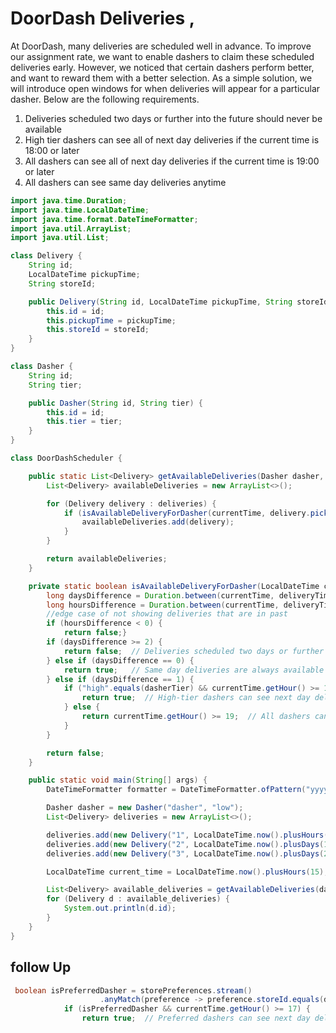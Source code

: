 # DoorDash Deliveries ,

At DoorDash, many deliveries are scheduled well in advance. To improve our assignment rate, we want to enable dashers to claim these scheduled deliveries early. However, we noticed that certain dashers perform better, and want to reward them with a better selection. As a simple solution, we will introduce open windows for when deliveries will appear for a particular dasher. Below are the following requirements.
1. Deliveries scheduled two days or further into the future should never be available
2. High tier dashers can see all of next day deliveries if the current time is 18:00 or later
3. All dashers can see all of next day deliveries if the current time is 19:00 or later
4. All dashers can see same day deliveries anytime

```java
import java.time.Duration;
import java.time.LocalDateTime;
import java.time.format.DateTimeFormatter;
import java.util.ArrayList;
import java.util.List;

class Delivery {
    String id;
    LocalDateTime pickupTime;
    String storeId;

    public Delivery(String id, LocalDateTime pickupTime, String storeId) {
        this.id = id;
        this.pickupTime = pickupTime;
        this.storeId = storeId;
    }
}

class Dasher {
    String id;
    String tier;

    public Dasher(String id, String tier) {
        this.id = id;
        this.tier = tier;
    }
}

class DoorDashScheduler {

    public static List<Delivery> getAvailableDeliveries(Dasher dasher, List<Delivery> deliveries, LocalDateTime currentTime) {
        List<Delivery> availableDeliveries = new ArrayList<>();

        for (Delivery delivery : deliveries) {
            if (isAvailableDeliveryForDasher(currentTime, delivery.pickupTime, dasher.tier)) {
                availableDeliveries.add(delivery);
            }
        }

        return availableDeliveries;
    }

    private static boolean isAvailableDeliveryForDasher(LocalDateTime currentTime, LocalDateTime deliveryTime, String dasherTier) {
        long daysDifference = Duration.between(currentTime, deliveryTime).toDays();
        long hoursDifference = Duration.between(currentTime, deliveryTime).toHours();
        //edge case of not showing deliveries that are in past
        if (hoursDifference < 0) {
            return false;}
        if (daysDifference >= 2) {
            return false;  // Deliveries scheduled two days or further into the future should not be available
        } else if (daysDifference == 0) {
            return true;   // Same day deliveries are always available
        } else if (daysDifference == 1) {
            if ("high".equals(dasherTier) && currentTime.getHour() >= 18) {
                return true;  // High-tier dashers can see next day deliveries at 18:00 or later
            } else {
                return currentTime.getHour() >= 19;  // All dashers can see next day deliveries at 19:00 or later
            }
        }

        return false;
    }

    public static void main(String[] args) {
        DateTimeFormatter formatter = DateTimeFormatter.ofPattern("yyyy-MM-dd HH:mm");

        Dasher dasher = new Dasher("dasher", "low");
        List<Delivery> deliveries = new ArrayList<>();

        deliveries.add(new Delivery("1", LocalDateTime.now().plusHours(10), "store_1"));
        deliveries.add(new Delivery("2", LocalDateTime.now().plusDays(1), "store_1"));
        deliveries.add(new Delivery("3", LocalDateTime.now().plusDays(2), "store_1"));

        LocalDateTime current_time = LocalDateTime.now().plusHours(15); // Set current_time to the current system time

        List<Delivery> available_deliveries = getAvailableDeliveries(dasher, deliveries, current_time);
        for (Delivery d : available_deliveries) {
            System.out.println(d.id);
        }
    }
}
```

## follow Up

```java
 boolean isPreferredDasher = storePreferences.stream()
                    .anyMatch(preference -> preference.storeId.equals(delivery.storeId) && preference.dasherId.equals(dasher.id));
            if (isPreferredDasher && currentTime.getHour() >= 17) {
                return true;  // Preferred dashers can see next day deliveries at 17:00 or later

```
